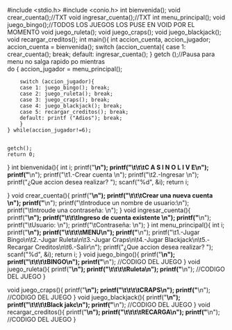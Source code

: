 #include <stdio.h>
#include <conio.h>
int bienvenida();
void crear_cuenta();//TXT
void ingresar_cuenta();//TXT
int menu_principal();
void juego_bingo();//TODOS LOS JUEGOS LOS PUSE EN VOID POR EL MOMENTO
void juego_ruleta();
void juego_craps();
void juego_blackjack();
void recargar_creditos();
int main(){
	int accion_cuenta, accion_jugador;
	accion_cuenta = bienvenida();
	switch (accion_cuenta){
		case 1: crear_cuenta(); break;
		default: ingresar_cuenta();
	}
	getch ();//Pausa para menu no salga rapido po mientras  
	do {
		accion_jugador = menu_principal();
		
		switch (accion_jugador){
		case 1: juego_bingo(); break;
		case 2: juego_ruleta(); break;
		case 3: juego_craps(); break;
		case 4: juego_blackjack(); break;
		case 5: recargar_creditos(); break;
		default: printf ("Adios"); break;
		}
	} while(accion_jugador!=6);
	
	
	getch();
	return 0;
}
int bienvenida(){
	int i;
	printf("____________________________________________________________________\n");
	printf("\t\t\tC A S I N O   L I V E\n");
	printf("____________________________________________________________________\n");
	printf("\t1.-Crear cuenta \n");
	printf("\t2.-Ingresar \n");
	printf("¿Que accion desea realizar? "); scanf("%d", &i);
	return i; 
	
}
void crear_cuenta(){
	printf("____________________________________________________________________\n");
	printf("\t\t\tCrear una nueva cuenta \n");
	printf("____________________________________________________________________\n");
	printf("\tIntroduce un nombre de usuario:\n");
	printf("\tIntroude una contraseña: \n");
}
void ingresar_cuenta(){
	printf("____________________________________________________________________\n");
	printf("\t\t\tIngreso de cuenta existente \n");
	printf("____________________________________________________________________\n");
	printf("\tUsuario: \n");
	printf("\tContraseña: \n");
}
int menu_principal(){
	int i;
	printf("____________________________________________________________________\n");
	printf("\t\t\t\tMENU\n");
	printf("____________________________________________________________________\n");
	printf("\t1.-Jugar Bingo\n\t2.-Jugar Ruleta\n\t3.-Jugar Craps\n\t4.-Jugar Blackjack\n\t5.-Recargar Creditos\n\t6.-Salir\n");
	printf("¿Que accion desea realizar? "); scanf("%d", &i);
	return i;
}
void juego_bingo(){
	printf("____________________________________________________________________\n");
	printf("\t\t\t\tBINGO\n");
	printf("____________________________________________________________________\n");
	//CODIGO DEL JUEGO
}
void juego_ruleta(){
	printf("____________________________________________________________________\n");
	printf("\t\t\t\tRuleta\n");
	printf("____________________________________________________________________\n");
	//CODIGO DEL JUEGO
}
	
void juego_craps(){
	printf("____________________________________________________________________\n");
	printf("\t\t\t\tCRAPS\n");
	printf("____________________________________________________________________\n");
	//CODIGO DEL JUEGO
}
void juego_blackjack(){
	printf("____________________________________________________________________\n");
	printf("\t\t\t\tBlack jakc\n");
	printf("____________________________________________________________________\n");
	//CODIGO DEL JUEGO
}
void recargar_creditos(){
	printf("____________________________________________________________________\n");
	printf("\t\t\t\tRECARGA\n");
	printf("____________________________________________________________________\n");
	//CODIGO DEL JUEGO
}
